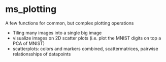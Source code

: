 # ms_plotting

A few functions for common, but complex plotting operations
- Tiling many images into a single big image
- visualize images on 2D scatter plots (i.e. plot the MNIST digits on top a PCA of MNIST)
- scatterplots: colors and markers combined, scattermatrices, pairwise relationsships of datapoints

